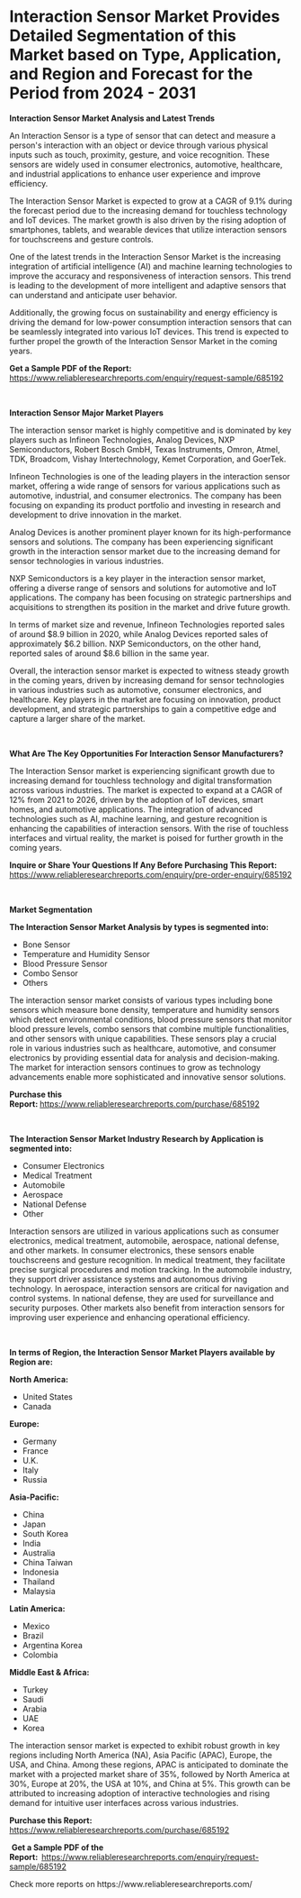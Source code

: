 <p><h1>Interaction Sensor Market Provides Detailed Segmentation of this Market based on Type, Application, and Region and Forecast for the Period from 2024 - 2031</h1></p><p><strong>Interaction Sensor Market Analysis and Latest Trends</strong></p>
<p><p>An Interaction Sensor is a type of sensor that can detect and measure a person's interaction with an object or device through various physical inputs such as touch, proximity, gesture, and voice recognition. These sensors are widely used in consumer electronics, automotive, healthcare, and industrial applications to enhance user experience and improve efficiency.</p><p>The Interaction Sensor Market is expected to grow at a CAGR of 9.1% during the forecast period due to the increasing demand for touchless technology and IoT devices. The market growth is also driven by the rising adoption of smartphones, tablets, and wearable devices that utilize interaction sensors for touchscreens and gesture controls.</p><p>One of the latest trends in the Interaction Sensor Market is the increasing integration of artificial intelligence (AI) and machine learning technologies to improve the accuracy and responsiveness of interaction sensors. This trend is leading to the development of more intelligent and adaptive sensors that can understand and anticipate user behavior.</p><p>Additionally, the growing focus on sustainability and energy efficiency is driving the demand for low-power consumption interaction sensors that can be seamlessly integrated into various IoT devices. This trend is expected to further propel the growth of the Interaction Sensor Market in the coming years.</p></p>
<p><strong>Get a Sample PDF of the Report:&nbsp;</strong> <a href="https://www.reliableresearchreports.com/enquiry/request-sample/685192">https://www.reliableresearchreports.com/enquiry/request-sample/685192</a></p>
<p>&nbsp;</p>
<p><strong>Interaction Sensor Major Market Players</strong></p>
<p><p>The interaction sensor market is highly competitive and is dominated by key players such as Infineon Technologies, Analog Devices, NXP Semiconductors, Robert Bosch GmbH, Texas Instruments, Omron, Atmel, TDK, Broadcom, Vishay Intertechnology, Kemet Corporation, and GoerTek.</p><p>Infineon Technologies is one of the leading players in the interaction sensor market, offering a wide range of sensors for various applications such as automotive, industrial, and consumer electronics. The company has been focusing on expanding its product portfolio and investing in research and development to drive innovation in the market.</p><p>Analog Devices is another prominent player known for its high-performance sensors and solutions. The company has been experiencing significant growth in the interaction sensor market due to the increasing demand for sensor technologies in various industries.</p><p>NXP Semiconductors is a key player in the interaction sensor market, offering a diverse range of sensors and solutions for automotive and IoT applications. The company has been focusing on strategic partnerships and acquisitions to strengthen its position in the market and drive future growth.</p><p>In terms of market size and revenue, Infineon Technologies reported sales of around $8.9 billion in 2020, while Analog Devices reported sales of approximately $6.2 billion. NXP Semiconductors, on the other hand, reported sales of around $8.6 billion in the same year.</p><p>Overall, the interaction sensor market is expected to witness steady growth in the coming years, driven by increasing demand for sensor technologies in various industries such as automotive, consumer electronics, and healthcare. Key players in the market are focusing on innovation, product development, and strategic partnerships to gain a competitive edge and capture a larger share of the market.</p></p>
<p>&nbsp;</p>
<p><strong>What Are The Key Opportunities For Interaction Sensor Manufacturers?</strong></p>
<p><p>The Interaction Sensor market is experiencing significant growth due to increasing demand for touchless technology and digital transformation across various industries. The market is expected to expand at a CAGR of 12% from 2021 to 2026, driven by the adoption of IoT devices, smart homes, and automotive applications. The integration of advanced technologies such as AI, machine learning, and gesture recognition is enhancing the capabilities of interaction sensors. With the rise of touchless interfaces and virtual reality, the market is poised for further growth in the coming years.</p></p>
<p><strong>Inquire or Share Your Questions If Any Before Purchasing This Report:</strong> <a href="https://www.reliableresearchreports.com/enquiry/pre-order-enquiry/685192">https://www.reliableresearchreports.com/enquiry/pre-order-enquiry/685192</a></p>
<p>&nbsp;</p>
<p><strong>Market Segmentation</strong></p>
<p><strong>The Interaction Sensor Market Analysis by types is segmented into:</strong></p>
<p><ul><li>Bone Sensor</li><li>Temperature and Humidity Sensor</li><li>Blood Pressure Sensor</li><li>Combo Sensor</li><li>Others</li></ul></p>
<p><p>The interaction sensor market consists of various types including bone sensors which measure bone density, temperature and humidity sensors which detect environmental conditions, blood pressure sensors that monitor blood pressure levels, combo sensors that combine multiple functionalities, and other sensors with unique capabilities. These sensors play a crucial role in various industries such as healthcare, automotive, and consumer electronics by providing essential data for analysis and decision-making. The market for interaction sensors continues to grow as technology advancements enable more sophisticated and innovative sensor solutions.</p></p>
<p><strong>Purchase this Report:&nbsp;</strong><a href="https://www.reliableresearchreports.com/purchase/685192">https://www.reliableresearchreports.com/purchase/685192</a></p>
<p>&nbsp;</p>
<p><strong>The Interaction Sensor Market Industry Research by Application is segmented into:</strong></p>
<p><ul><li>Consumer Electronics</li><li>Medical Treatment</li><li>Automobile</li><li>Aerospace</li><li>National Defense</li><li>Other</li></ul></p>
<p><p>Interaction sensors are utilized in various applications such as consumer electronics, medical treatment, automobile, aerospace, national defense, and other markets. In consumer electronics, these sensors enable touchscreens and gesture recognition. In medical treatment, they facilitate precise surgical procedures and motion tracking. In the automobile industry, they support driver assistance systems and autonomous driving technology. In aerospace, interaction sensors are critical for navigation and control systems. In national defense, they are used for surveillance and security purposes. Other markets also benefit from interaction sensors for improving user experience and enhancing operational efficiency.</p></p>
<p>&nbsp;</p>
<p><strong>In terms of Region, the Interaction Sensor Market Players available by Region are:</strong></p>
<p>
    <p> <strong> North America: </strong>
        <ul>
            <li>United States</li>
            <li>Canada</li>
        </ul>
        </p> 
    <p> <strong> Europe: </strong>
        <ul>
            <li>Germany</li>
            <li>France</li>
            <li>U.K.</li>
            <li>Italy</li>
            <li>Russia</li>
        </ul>
        </p> 
    <p> <strong> Asia-Pacific: </strong>
        <ul>
            <li>China</li>
            <li>Japan</li>
            <li>South Korea</li>
            <li>India</li>
            <li>Australia</li>
            <li>China Taiwan</li>
            <li>Indonesia</li>
            <li>Thailand</li>
            <li>Malaysia</li>
        </ul>
        </p> 
    <p> <strong> Latin America: </strong>
        <ul>
            <li>Mexico</li>
            <li>Brazil</li>
            <li>Argentina Korea</li>
            <li>Colombia</li>
        </ul>
        </p> 
    <p> <strong> Middle East & Africa: </strong>
        <ul>
            <li>Turkey</li>
            <li>Saudi</li>
            <li>Arabia</li>
            <li>UAE</li>
            <li>Korea</li>
        </ul>
    </p>
    </p>
<p><p>The interaction sensor market is expected to exhibit robust growth in key regions including North America (NA), Asia Pacific (APAC), Europe, the USA, and China. Among these regions, APAC is anticipated to dominate the market with a projected market share of 35%, followed by North America at 30%, Europe at 20%, the USA at 10%, and China at 5%. This growth can be attributed to increasing adoption of interactive technologies and rising demand for intuitive user interfaces across various industries.</p></p>
<p><strong>Purchase this Report: </strong><a href="https://www.reliableresearchreports.com/purchase/685192">https://www.reliableresearchreports.com/purchase/685192</a></p>
<p>&nbsp;<strong>Get a Sample PDF of the Report:&nbsp;&nbsp;</strong><a href="https://www.reliableresearchreports.com/enquiry/request-sample/685192">https://www.reliableresearchreports.com/enquiry/request-sample/685192</a></p>
<p><strong></strong></p>
<p>Check more reports on https://www.reliableresearchreports.com/</p>